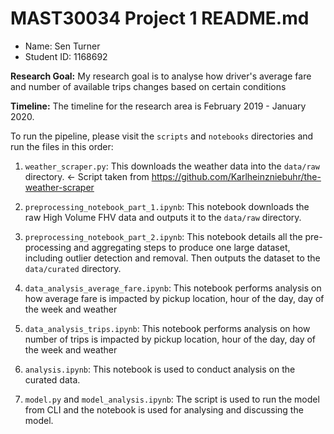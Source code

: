 # MAST30034 Project 1 README.md
- Name: Sen Turner
- Student ID: 1168692

**Research Goal:** My research goal is to analyse how driver's average fare and number of available trips changes based on certain conditions

**Timeline:** The timeline for the research area is February 2019 - January 2020.

To run the pipeline, please visit the `scripts` and `notebooks` directories and run the files in this order:
1. `weather_scraper.py`: This downloads the weather data into the `data/raw` directory. <- Script taken from https://github.com/Karlheinzniebuhr/the-weather-scraper
2. `preprocessing_notebook_part_1.ipynb`: This notebook downloads the raw High Volume FHV data and outputs it to the `data/raw` directory.
3. `preprocessing_notebook_part_2.ipynb`: This notebook details all the pre-processing and aggregating steps to produce one large dataset, including outlier detection and removal. Then outputs the dataset to the `data/curated` directory.
4. `data_analysis_average_fare.ipynb`: This notebook performs analysis on how average fare is impacted by pickup location, hour of the day, day of the week and weather
5. `data_analysis_trips.ipynb`: This notebook performs analysis on how number of trips is impacted by pickup location, hour of the day, day of the week and weather





3. `analysis.ipynb`: This notebook is used to conduct analysis on the curated data.
4. `model.py` and `model_analysis.ipynb`: The script is used to run the model from CLI and the notebook is used for analysing and discussing the model.
